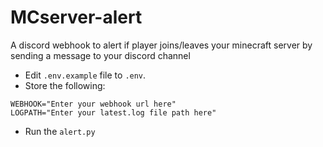 # MCserver-alert
A discord webhook to alert if player joins/leaves your minecraft server by sending a message to your discord channel

* Edit `.env.example` file to `.env`. 
* Store the following:
```
WEBHOOK="Enter your webhook url here"
LOGPATH="Enter your latest.log file path here"
```

* Run the `alert.py`
